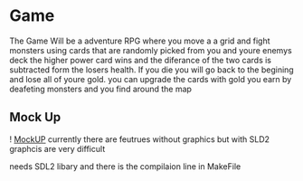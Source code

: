 # Game
The Game Will be a adventure RPG where you move a a grid and fight monsters using cards that are randomly picked from you and youre enemys deck the higher power card wins and the diferance of the two cards is subtracted form the losers health. If you die you will go back to the begining and lose all of youre gold. you can upgrade the cards with gold you earn by deafeting monsters and you find around the map
## Mock Up
! [MockUP](https://github.com/Popmay/Game/blob/21246e54bb62b856940adaff17d264294d70b052/img/Untitled%20drawing.jpg)
currently there are feutrues without graphics but with SLD2 graphcis are very difficult

needs SDL2 libary and there is the compilaion line in MakeFile
